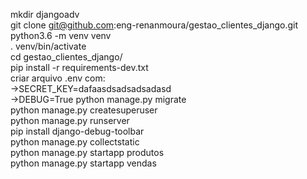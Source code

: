 mkdir djangoadv <br />
git clone git@github.com:eng-renanmoura/gestao_clientes_django.git <br />
python3.6 -m venv venv <br />
. venv/bin/activate <br />
cd gestao_clientes_django/ <br />
pip install -r requirements-dev.txt <br />
criar arquivo .env com: <br />
 ->SECRET_KEY=dafaasdsadsadsadasd <br />
 ->DEBUG=True
python manage.py migrate <br />
python manage.py createsuperuser <br />
python manage.py runserver <br />
pip install django-debug-toolbar <br />
python manage.py collectstatic <br />
python manage.py startapp produtos <br />
python manage.py startapp vendas <br />